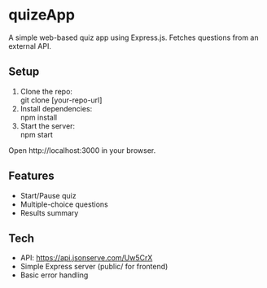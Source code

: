 # quizeApp

A simple web-based quiz app using Express.js. Fetches questions from an external API.

## Setup
1. Clone the repo:  
   git clone [your-repo-url]
2. Install dependencies:  
   npm install
3. Start the server:  
   npm start

Open http://localhost:3000 in your browser.

## Features
- Start/Pause quiz
- Multiple-choice questions
- Results summary

## Tech
- API: https://api.jsonserve.com/Uw5CrX
- Simple Express server (public/ for frontend)
- Basic error handling
